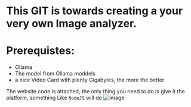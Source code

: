 # This GIT is towards creating a your very own Image analyzer.

# Prerequistes:
- Ollama
- The model from Ollama moddels
- a nice Video Card with plenty Gigabytes, the more the better

The website code is attached, the only thing you need to do is give it the platform, something Like `NodeJS` will do
![image](https://github.com/user-attachments/assets/47541674-8c7a-43a5-990f-28a89d773e1c)
